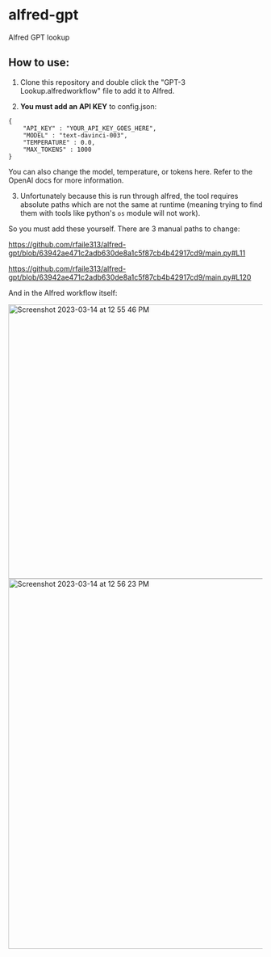 # alfred-gpt
Alfred GPT lookup 

## How to use:

1. Clone this repository and double click the "GPT-3 Lookup.alfredworkflow" file to add it to Alfred.

2. **You must add an API KEY** to config.json:

```
{
	"API_KEY" : "YOUR_API_KEY_GOES_HERE",
	"MODEL" : "text-davinci-003",
	"TEMPERATURE" : 0.0,
	"MAX_TOKENS" : 1000
}
```
You can also change the model, temperature, or tokens here. Refer to the OpenAI docs for more information.

3. Unfortunately because this is run through alfred, the tool requires absolute paths which are not the same at runtime (meaning trying to find them with tools like python's `os` module will not work).

So you must add these yourself. There are 3 manual paths to change:

https://github.com/rfaile313/alfred-gpt/blob/63942ae471c2adb630de8a1c5f87cb4b42917cd9/main.py#L11

https://github.com/rfaile313/alfred-gpt/blob/63942ae471c2adb630de8a1c5f87cb4b42917cd9/main.py#L120

And in the Alfred workflow itself: 

<img width="543" alt="Screenshot 2023-03-14 at 12 55 46 PM" src="https://user-images.githubusercontent.com/13829168/225095458-0284b092-4e0e-42b0-ae5f-5410c88ec9cd.png">

<img width="733" alt="Screenshot 2023-03-14 at 12 56 23 PM" src="https://user-images.githubusercontent.com/13829168/225095538-daca57fc-4cf0-4173-97c1-f1839e684da4.png">




